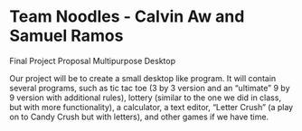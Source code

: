 # Team Noodles - Calvin Aw and Samuel Ramos

Final Project Proposal
Multipurpose Desktop

Our project will be to create a small desktop like program. It will contain several programs, such as tic tac toe (3 by 3 version and an “ultimate” 9 by 9 version with additional rules), lottery (similar to the one we did in class, but with more functionality), a calculator, a text editor, “Letter Crush” (a play on to Candy Crush but with letters), and other games if we have time.



